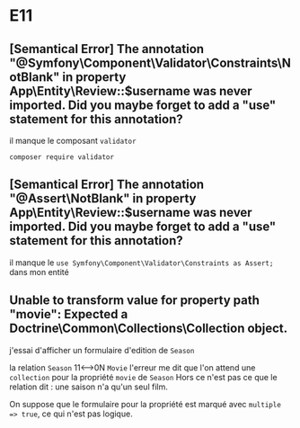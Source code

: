 # E11

## [Semantical Error] The annotation "@Symfony\Component\Validator\Constraints\NotBlank" in property App\Entity\Review::$username was never imported. Did you maybe forget to add a "use" statement for this annotation?

il manque le composant `validator`

`composer require validator`

## [Semantical Error] The annotation "@Assert\NotBlank" in property App\Entity\Review::$username was never imported. Did you maybe forget to add a "use" statement for this annotation?

il manque le `use Symfony\Component\Validator\Constraints as Assert;` dans mon entité

## Unable to transform value for property path "movie": Expected a Doctrine\Common\Collections\Collection object.

j'essai d'afficher un formulaire d'edition de `Season`

la relation `Season` 11<-->0N `Movie`
l'erreur me dit que l'on attend une `collection` pour la propriété `movie` de `Season`
Hors ce n'est pas ce que le relation dit : une saison n'a qu'un seul film.

On suppose que le formulaire pour la propriété est marqué avec `multiple => true`, ce qui n'est pas logique.
